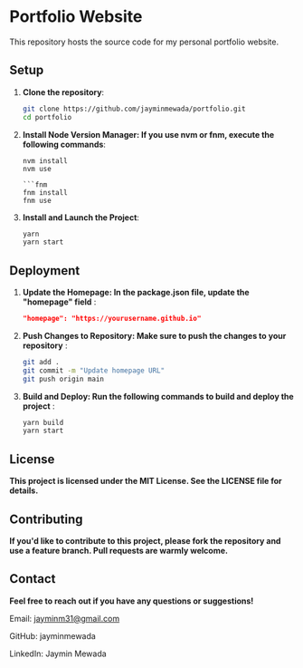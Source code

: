 # Portfolio Website

This repository hosts the source code for my personal portfolio website.

## Setup

1. **Clone the repository**:
   ```sh
   git clone https://github.com/jayminmewada/portfolio.git
   cd portfolio

2. **Install Node Version Manager: If you use nvm or fnm, execute the following commands**:
   ```nvm
   nvm install
   nvm use

   ```fnm
   fnm install
   fnm use

3. **Install and Launch the Project**:
   ```sh
   yarn
   yarn start

## Deployment

1. **Update the Homepage: In the package.json file, update the "homepage" field** : 
   ```Json
   "homepage": "https://yourusername.github.io"

2. **Push Changes to Repository: Make sure to push the changes to your repository** : 
   ```sh
   git add .
   git commit -m "Update homepage URL"
   git push origin main

3. **Build and Deploy: Run the following commands to build and deploy the project** : 
   ```sh
   yarn build
   yarn start

## License
**This project is licensed under the MIT License. See the LICENSE file for details.**

## Contributing
**If you'd like to contribute to this project, please fork the repository and use a feature branch. Pull requests are warmly welcome.**

## Contact
**Feel free to reach out if you have any questions or suggestions!**

Email: jayminm31@gmail.com

GitHub: jayminmewada

LinkedIn: Jaymin Mewada